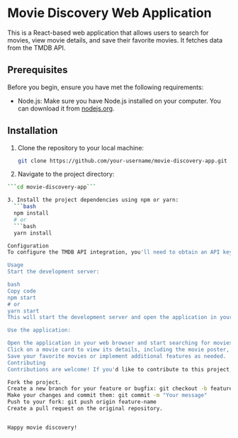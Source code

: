 # Movie Discovery Web Application

This is a React-based web application that allows users to search for movies, view movie details, and save their favorite movies. It fetches data from the TMDB API.

## Prerequisites

Before you begin, ensure you have met the following requirements:

- Node.js: Make sure you have Node.js installed on your computer. You can download it from [nodejs.org](https://nodejs.org/).

## Installation

1. Clone the repository to your local machine:

   ```bash
   git clone https://github.com/your-username/movie-discovery-app.git

2. Navigate to the project directory:
   
  ```bash
  ```cd movie-discovery-app```

3. Install the project dependencies using npm or yarn:
    ```bash
    npm install
    # or
    ```bash
    yarn install

Configuration
To configure the TMDB API integration, you'll need to obtain an API key from the TMDB website and replace the API key in the code. You can find the API key configuration in the relevant components (e.g., MovieSearch.js and fetchMovieDetailsById.js).

Usage
Start the development server:

bash
Copy code
npm start
# or
yarn start
This will start the development server and open the application in your default web browser.

Use the application:

Open the application in your web browser and start searching for movies by title.
Click on a movie card to view its details, including the movie poster, title, release date, and more.
Save your favorite movies or implement additional features as needed.
Contributing
Contributions are welcome! If you'd like to contribute to this project, please follow these steps:

Fork the project.
Create a new branch for your feature or bugfix: git checkout -b feature-name
Make your changes and commit them: git commit -m "Your message"
Push to your fork: git push origin feature-name
Create a pull request on the original repository.


Happy movie discovery!


